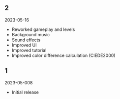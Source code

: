## 2

2023-05-16

* Reworked gameplay and levels
* Background music
* Sound effects
* Improved UI
* Improved tutorial
* Improved color difference calculation (CIEDE2000)

## 1

2023-05-008

* Initial release